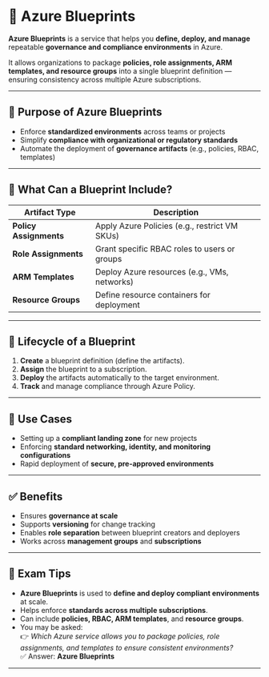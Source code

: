 # 🧩 Azure Blueprints

**Azure Blueprints** is a service that helps you **define, deploy, and manage** repeatable **governance and compliance environments** in Azure.

It allows organizations to package **policies, role assignments, ARM templates, and resource groups** into a single blueprint definition — ensuring consistency across multiple Azure subscriptions.

---

## 🎯 Purpose of Azure Blueprints

- Enforce **standardized environments** across teams or projects
- Simplify **compliance with organizational or regulatory standards**
- Automate the deployment of **governance artifacts** (e.g., policies, RBAC, templates)

---

## 🧱 What Can a Blueprint Include?

| Artifact Type          | Description |
|------------------------|-------------|
| **Policy Assignments** | Apply Azure Policies (e.g., restrict VM SKUs) |
| **Role Assignments**   | Grant specific RBAC roles to users or groups |
| **ARM Templates**      | Deploy Azure resources (e.g., VMs, networks) |
| **Resource Groups**    | Define resource containers for deployment |

---

## 🔁 Lifecycle of a Blueprint

1. **Create** a blueprint definition (define the artifacts).
2. **Assign** the blueprint to a subscription.
3. **Deploy** the artifacts automatically to the target environment.
4. **Track** and manage compliance through Azure Policy.

---

## 🧰 Use Cases

- Setting up a **compliant landing zone** for new projects
- Enforcing **standard networking, identity, and monitoring configurations**
- Rapid deployment of **secure, pre-approved environments**

---

## ✅ Benefits

- Ensures **governance at scale**
- Supports **versioning** for change tracking
- Enables **role separation** between blueprint creators and deployers
- Works across **management groups** and **subscriptions**

---

## 📝 Exam Tips

- **Azure Blueprints** is used to **define and deploy compliant environments** at scale.
- Helps enforce **standards across multiple subscriptions**.
- Can include **policies, RBAC, ARM templates**, and **resource groups**.
- You may be asked:  
  👉 *Which Azure service allows you to package policies, role assignments, and templates to ensure consistent environments?*  
  ✅ Answer: **Azure Blueprints**

---
